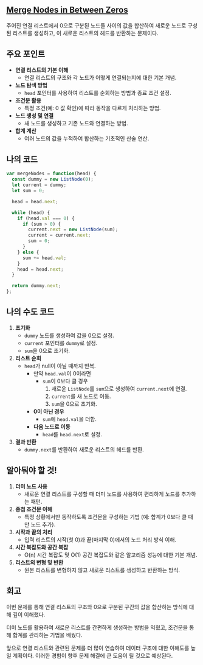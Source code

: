 ## [**Merge Nodes in Between Zeros**](https://leetcode.com/problems/merge-nodes-in-between-zeros/)

주어진 연결 리스트에서 0으로 구분된 노드들 사이의 값을 합산하여 새로운 노드로 구성된 리스트를 생성하고, 이 새로운 리스트의 헤드를 반환하는 문제이다.

## 주요 포인트

- **연결 리스트의 기본 이해**
    - 연결 리스트의 구조와 각 노드가 어떻게 연결되는지에 대한 기본 개념.
- **노드 탐색 방법**
    - `head` 포인터를 사용하여 리스트를 순회하는 방법과 종료 조건 설정.
- **조건문 활용**
    - 특정 조건(예: 0 값 확인)에 따라 동작을 다르게 처리하는 방법.
- **노드 생성 및 연결**
    - 새 노드를 생성하고 기존 노드와 연결하는 방법.
- **합계 계산**
    - 여러 노드의 값을 누적하여 합산하는 기초적인 산술 연산.

## 나의 코드

```jsx
var mergeNodes = function(head) {
  const dummy = new ListNode(0); 
  let current = dummy;
  let sum = 0;

  head = head.next; 

  while (head) {
    if (head.val === 0) {
      if (sum > 0) {
        current.next = new ListNode(sum);
        current = current.next;
        sum = 0;
      }
    } else {
      sum += head.val;
    }
    head = head.next;
  }

  return dummy.next; 
};
```

## 나의 수도 코드

1. **초기화**
    - `dummy` 노드를 생성하여 값을 0으로 설정.
    - `current` 포인터를 `dummy`로 설정.
    - `sum`을 0으로 초기화.
2. **리스트 순회**
    - `head`가 null이 아닐 때까지 반복.
        - 만약 `head.val`이 0이라면
            - `sum`이 0보다 클 경우
                1. 새로운 `ListNode`를 `sum`으로 생성하여 `current.next`에 연결.
                2. `current`를 새 노드로 이동.
                3. `sum`을 0으로 초기화.
        - **0이 아닌 경우**
            - `sum`에 `head.val`을 더함.
        - **다음 노드로 이동**
            - `head`를 `head.next`로 설정.
3. **결과 반환**
    - `dummy.next`를 반환하여 새로운 리스트의 헤드를 반환.

## 알아둬야 할 것!

1. **더미 노드 사용**
    - 새로운 연결 리스트를 구성할 때 더미 노드를 사용하여 편리하게 노드를 추가하는 패턴.
2. **중첩 조건문 이해**
    - 특정 상황에서만 동작하도록 조건문을 구성하는 기법 (예: 합계가 0보다 클 때만 노드 추가).
3. **시작과 끝의 처리**
    - 입력 리스트의 시작(첫 0)과 끝(마지막 0)에서의 노드 처리 방식 이해.
4. **시간 복잡도와 공간 복잡**
    - O(n) 시간 복잡도 및 O(1) 공간 복잡도와 같은 알고리즘 성능에 대한 기본 개념.
5. **리스트의 변형 및 반환**
    - 원본 리스트를 변형하지 않고 새로운 리스트를 생성하고 반환하는 방식.

## 회고

이번 문제를 통해 연결 리스트의 구조와 0으로 구분된 구간의 값을 합산하는 방식에 대해 깊이 이해했다.

더미 노드를 활용하여 새로운 리스트를 간편하게 생성하는 방법을 익혔고, 조건문을 통해 합계를 관리하는 기법을 배웠다.

앞으로 연결 리스트와 관련된 문제를 더 많이 연습하여 데이터 구조에 대한 이해도를 높일 계획이다. 이러한 경험이 향후 문제 해결에 큰 도움이 될 것으로 예상된다.
